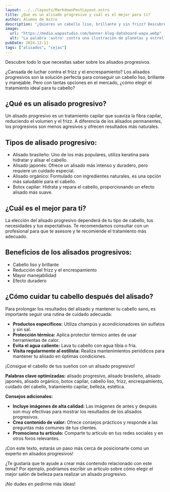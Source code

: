 ```yaml
---
layout: ../../layouts/MarkdownPostLayout.astro
title: ¿Qué es un alisado progresivo y cuál es el mejor para ti?
author: Alumno de Astro
description: "¿Quieres un cabello liso, brillante y sin frizz? Descubre todo sobre los alisados progresivos. Te explicamos los diferentes tipos, sus beneficios y cómo elegir el mejor para ti. ¡Di adiós al cabello encrespado!"
image:
  url: "https://media.wapastudio.com/banner-blog-dahsboard-wapa.webp"
  alt: "La palabra 'astro' contra una ilustración de planetas y estrellas."
pubDate: 2024-12-11
tags: ["alisados", "cejas"]
---
```



Descubre todo lo que necesitas saber sobre los alisados progresivos.

¿Cansada de luchar contra el frizz y el encrespamiento? Los alisados progresivos son la solución perfecta para conseguir un cabello liso, brillante y manejable. Pero con tantas opciones en el mercado, ¿cómo elegir el tratamiento ideal para tu cabello?

## ¿Qué es un alisado progresivo?

Un alisado progresivo es un tratamiento capilar que suaviza la fibra capilar, reduciendo el volumen y el frizz. A diferencia de los alisados permanentes, los progresivos son menos agresivos y ofrecen resultados más naturales.

## Tipos de alisado progresivo:

* Alisado brasileño: Uno de los más populares, utiliza keratina para hidratar y alisar el cabello.
* Alisado japonés: Ofrece un alisado más intenso y duradero, pero requiere un cuidado especial.
* Alisado orgánico: Formulado con ingredientes naturales, es una opción más saludable para el cabello.
* Botox capilar: Hidrata y repara el cabello, proporcionando un efecto alisado más suave.

## ¿Cuál es el mejor para ti?

La elección del alisado progresivo dependerá de tu tipo de cabello, tus necesidades y tus expectativas. Te recomendamos consultar con un profesional para que te asesore y te recomiende el tratamiento más adecuado.

## Beneficios de los alisados progresivos:

* Cabello liso y brillante
* Reducción del frizz y el encrespamiento
* Mayor manejabilidad
* Efecto duradero

## ¿Cómo cuidar tu cabello después del alisado?

Para prolongar los resultados del alisado y mantener tu cabello sano, es importante seguir una rutina de cuidado adecuada:

* **Productos específicos:** Utiliza champús y acondicionadores sin sulfatos y sin sal.
* **Protección térmica:** Aplica protector térmico antes de usar herramientas de calor.
* **Evita el agua caliente:** Lava tu cabello con agua tibia o fría.
* **Visita regularmente al estilista:** Realiza mantenimientos periódicos para mantener tu alisado en óptimas condiciones.

¡Consigue el cabello de tus sueños con un alisado progresivo!

**Palabras clave optimizadas:** alisado progresivo, alisado brasileño, alisado japonés, alisado orgánico, botox capilar, cabello liso, frizz, encrespamiento, cuidado del cabello, tratamiento capilar, belleza, estética.

**Consejos adicionales:**

* **Incluye imágenes de alta calidad:** Las imágenes de antes y después son muy efectivas para mostrar los resultados de los alisados progresivos.
* **Crea contenido de valor:** Ofrece consejos prácticos y responde a las preguntas más comunes de tus clientes.
* **Promociona tu artículo:** Comparte tu artículo en tus redes sociales y en otros foros relevantes.

¡Con este texto, estarás un paso más cerca de posicionarte como un experto en alisados progresivos!

¿Te gustaría que te ayude a crear más contenido relacionado con este tema? Por ejemplo, podríamos escribir un artículo sobre cómo elegir el mejor salón de belleza para realizar un alisado progresivo.

¡No dudes en pedirme más ideas!


